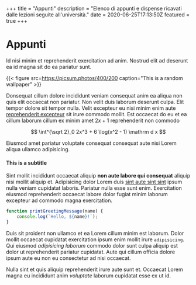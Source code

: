 +++
title = "Appunti"
description = "Elenco di appunti e dispense ricavati dalle lezioni seguite all'università."
date = 2020-06-25T17:13:50Z
featured = true
+++

# Appunti

Id nisi minim et reprehenderit exercitation ad anim. Nostrud elit ad deserunt ea id magna sit do ea pariatur sunt.

{{< figure src=https://picsum.photos/400/200 caption="This is a random wallpaper" >}}

Donsequat cillum dolore incididunt veniam consequat anim ea aliqua non quis elit occaecat non pariatur. Non velit duis laborum deserunt culpa. Elit tempor dolore sit tempor nulla. Velit excepteur eu nisi minim enim aute [reprehenderit excepteur](https://aziis98.com) sit irure commodo mollit. Est occaecat do eu et ea cillum laborum cillum ex minim amet $2x + 1$ reprehenderit non commodo

$$
\int^{\sqrt 2}_0 2x^3 + 6 \log(x^2 - 1) \mathrm d x
$$

Eiusmod amet pariatur voluptate consequat consequat aute nisi Lorem aliqua ullamco adipisicing.

#### This is a subtitle

Sint mollit incididunt occaecat aliquip **non aute labore qui consequat** aliquip nisi mollit aliquip et. Adipisicing dolor Lorem duis [sint aute sint sint](https://www.google.com) ipsum nulla veniam cupidatat laboris. Pariatur nulla esse sunt enim. Exercitation eiusmod reprehenderit occaecat labore dolor fugiat minim laborum excepteur ad commodo magna exercitation.

```js
function printGreetingMessage(name) {
    console.log(`Hello, ${name}!`);
}
```


Duis sit proident non ullamco et ea Lorem cillum minim est laborum. Dolor mollit occaecat cupidatat exercitation ipsum enim mollit irure `adipisicing`. Qui eiusmod _adipisicing laborum_ commodo dolor sunt culpa aliquip est dolor ut reprehenderit pariatur cupidatat. Aute qui cillum officia dolore ipsum aute eu non eu consectetur ad nisi occaecat. 

Nulla sint et quis aliquip reprehenderit irure aute sunt et. 
Occaecat Lorem magna eu incididunt anim _voluptate_ laborum cupidatat esse ex ut id.
